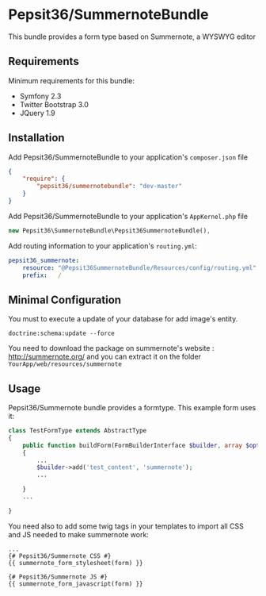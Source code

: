 # Pepsit36/SummernoteBundle
This bundle provides a form type based on Summernote, a WYSWYG editor

Requirements
------------
Minimum requirements for this bundle:
- Symfony 2.3
- Twitter Bootstrap 3.0
- JQuery 1.9

Installation
------------
Add Pepsit36/SummernoteBundle to your application's `composer.json` file
```json
{
    "require": {
        "pepsit36/summernotebundle": "dev-master"
    }
}
```

Add Pepsit36/SummernoteBundle to your application's `AppKernel.php` file
```php
new Pepsit36\SummernoteBundle\Pepsit36SummernoteBundle(),
```

Add routing information to your application's `routing.yml`:
```yml
pepsit36_summernote:
    resource: "@Pepsit36SummernoteBundle/Resources/config/routing.yml"
    prefix:   /
```

Minimal Configuration
---------------------
You must to execute a update of your database for add image's entity.
```command
doctrine:schema:update --force
```

You need to download the package on summernote's website : http://summernote.org/ 
and you can extract it on the folder `YourApp/web/resources/summernote`

Usage
-----

Pepsit36/Summernote bundle provides a formtype. This example form uses it:

```php
class TestFormType extends AbstractType
{
    public function buildForm(FormBuilderInterface $builder, array $options)
    {
        ...
        $builder->add('test_content', 'summernote');
        ...

    }
    ...

}
```

You need also to add some twig tags in your templates to import all CSS and JS needed to make summernote work:
```twig
...
{# Pepsit36/Summernote CSS #}
{{ summernote_form_stylesheet(form) }}

{# Pepsit36/Summernote JS #}
{{ summernote_form_javascript(form) }}
```